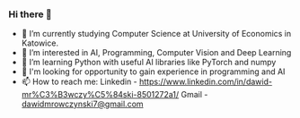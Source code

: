 ### Hi there 👋

- 🔭 I’m currently studying Computer Science at University of Economics in Katowice.
- 📖 I’m interested in AI, Programming, Computer Vision and Deep Learning
- 🌱 I’m learning Python with useful AI libraries like PyTorch and numpy
- 🔎 I'm looking for opportunity to gain experience in programming and AI
- 📫 How to reach me: 
              Linkedin - https://www.linkedin.com/in/dawid-mr%C3%B3wczy%C5%84ski-8501272a1/
              Gmail - dawidmrowczynski7@gmail.com
